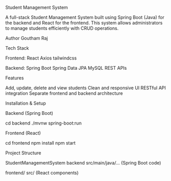 Student Management System

A full-stack Student Management System built using Spring Boot (Java) for the backend and React for the frontend. This system allows administrators to manage students efficiently with CRUD operations.

Author
Goutham Raj 

Tech Stack

Frontend:
React
Axios
tailwindcss

Backend:
Spring Boot
Spring Data JPA
MySQL
REST APIs


Features

Add, update, delete and view students
Clean and responsive UI
RESTful API integration
Separate frontend and backend architecture


Installation & Setup

Backend (Spring Boot)

cd backend
./mvnw spring-boot:run

Frontend (React)

cd frontend
npm install
npm start

Project Structure

StudentManagementSystem
    backend
   src/main/java/... (Spring Boot code) 

   frontend/
      src/ (React components)
